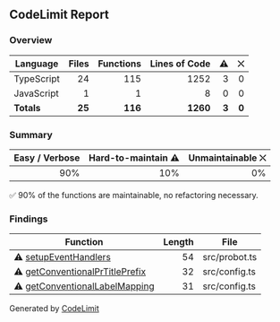 ## CodeLimit Report

### Overview
| **Language** | **Files** | **Functions** | **Lines of Code** | **⚠** | **⛌** |
| --- | ---: | ---: | ---: | ---: | ---: |
| TypeScript | 24 | 115 | 1252 | 3 | 0 |
| JavaScript | 1 | 1 | 8 | 0 | 0 |
| **Totals** | **25** | **116** | **1260** | **3** | **0** |

### Summary
| **Easy / Verbose** | **Hard-to-maintain ⚠** | **Unmaintainable ⛌** |
| ---: | ---: | ---: |
| 90% | 10% | 0% |

✅ 90% of the functions are maintainable, no refactoring necessary.

### Findings
| **Function** | **Length** | **File** |
| --- | ---: | --- |
| ⚠ [setupEventHandlers](https://github.com/robvanderleek/create-issue-branch/blob/add-codelimit/src/probot.ts#L33-L86) | 54 | src/probot.ts |
| ⚠ [getConventionalPrTitlePrefix](https://github.com/robvanderleek/create-issue-branch/blob/add-codelimit/src/config.ts#L131-L162) | 32 | src/config.ts |
| ⚠ [getConventionalLabelMapping](https://github.com/robvanderleek/create-issue-branch/blob/add-codelimit/src/config.ts#L168-L198) | 31 | src/config.ts |

Generated by [CodeLimit](https://getcodelimit.github.io)
